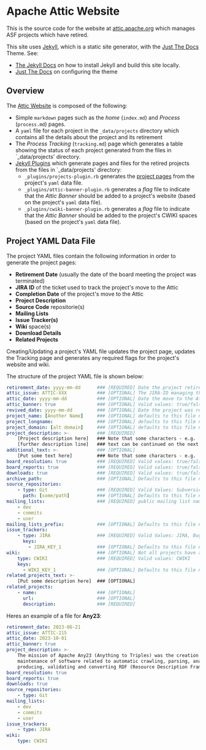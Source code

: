<!--
#
# Licensed to the Apache Software Foundation (ASF) under one or more
# contributor license agreements.  See the NOTICE file distributed with
# this work for additional information regarding copyright ownership.
# The ASF licenses this file to You under the Apache License, Version 2.0
# (the "License"); you may not use this file except in compliance with
# the License.  You may obtain a copy of the License at
#
#     http://www.apache.org/licenses/LICENSE-2.0
#
# Unless required by applicable law or agreed to in writing, software
# distributed under the License is distributed on an "AS IS" BASIS,
# WITHOUT WARRANTIES OR CONDITIONS OF ANY KIND, either express or implied.
# See the License for the specific language governing permissions and
# limitations under the License.
#
-->

# Apache Attic Website

This is the source code for the website at [attic.apache.org](https://attic.apache.org)
which manages ASF projects which have retired.

This site uses [Jekyll](https://github.com/jekyll/jekyll), which is a static site generator,
with the [Just The Docs](https://just-the-docs.github.io/just-the-docs/) Theme. See:
 - [The Jekyll Docs](https://jekyllrb.com/docs/) on how to install Jekyll and build this
site locally.
 - [Just The Docs](https://just-the-docs.github.io/just-the-docs/) on configuring the theme

## Overview

The [Attic Website](https://attic.apache.org) is composed of the following:

  - Simple `markdown` pages such as the _home_ (`index.md`) and _Process_ (`process.md`) pages.
  - A `yaml` file for each project in the `_data/projects` directory which contains all the
    details about the project and its retirement
  - The _Process Tracking_ (`tracking.md`) page which generates a table showing the status of each
    project generated from the files in `_data/projects' directory.
  - [Jekyll Plugins](https://jekyllrb.com/docs/plugins/) which generate pages and files for the
    retired projects from the files in `_data/projects' directory:
    - `_plugins/projects-plugin.rb` generates the [project pages](https://attic.apache.org/projects/)
      from the project's `yaml` data file.
    - `_plugins/attic-banner-plugin.rb` generates a _flag_ file to indicate that the _Attic Banner_
      should be added to a project's website (based on the project's `yaml` data file).
    - `_plugins/cwiki-banner-plugin.rb` generates a _flag_ file to indicate that the _Attic Banner_
      should be added to the project's CWIKI spaces (based on the project's `yaml` data file).

## Project YAML Data File

The project YAML files contain the following information in order to generate the project pages:
  - **Retirement Date** (usually the date of the board meeting the project was terminated)
  - **JIRA ID** of the ticket used to track the project's move to the Attic
  - **Completion Date** of the project's move to the Attic
  - **Project Description**
  - **Source Code** repositorie(s)
  - **Mailing Lists**
  - **Issue Tracker(s)**
  - **Wiki** space(s)
  - **Download Details**
  - **Related Projects**

Creating/Updating a project's YAML file updates the project page, updates the Tracking page
and generates any required flags for the project's website and wiki.

The structure of the project YAML file is shown below:

```yaml
retirement_date: yyyy-mm-dd      ### [REQUIRED] Date the project retired (date of board meeting)
attic_issue: ATTIC-XXX           ### [OPTIONAL] The JIRA-ID managing the projects retirement
attic_date: yyyy-mm-dd           ### [OPTIONAL] Date the move to the Attic was completed
attic_banner: true               ### [OPTIONAL] Valid values: true/false (should banner be generated, normally true)
revived_date: yyyy-mm-dd         ### [OPTIONAL] Date the project was revived - moved out of the Attic
project_name: [Another Name]     ### [OPTIONAL] defaults to this file name
project_longname:                ### [OPTIONAL] defaults to this file name
project_domain: [alt domain]     ### [OPTIONAL] defaults to this file name + ".apache.org"
project_description: >-          ### [REQUIRED]
    [Project description here]   ### Note that some characters - e.g. ':' - require the text to be enclosed in ''
    [further description line]   ### text can be continued on the next line, keeping the same indentation
additional_text: >-              ### [OPTIONAL]
    [Put some text here]         ### Note that some characters - e.g. ':' - require the text to be enclosed in ''
board_resolution: true           ### [REQUIRED] Valid values: true/false (link to board minutes from retirement date?)
board_reports: true              ### [REQUIRED] Valid values: true/false (include Board Reports section?)
downloads: true                  ### [REQUIRED] Valid values: true/false (include Downloads section?)
archive_path:                    ### [OPTIONAL] Defaults to this file name
source_repositories:
    - type: Git                  ### [REQUIRED] Valid Values: Subversion, Git (may have both)
      path: [some/path]          ### [OPTIONAL] Defaults to this file name
mailing_lists:                   ### [REQUIRED] public mailing list names
    - dev
    - commits
    - user
mailing_lists_prefix:            ### [OPTIONAL] Defaults to this file name
issue_trackers:
    - type: JIRA                 ### [REQUIRED] Valid Values: JIRA, Bugzilla
      keys:
        - JIRA_KEY_1             ### [OPTIONAL] Defaults to this file name
wiki:                            ### [OPTIONAL] Not all projects have a Wiki
    type: CWIKI                  ### [REQUIRED] Valid values: CWIKI
    keys:
      - WIKI_KEY_1               ### [OPTIONAL] Defaults to this file name
related_projects_text: >-
    [Put some description here]  ### [OPTIONAL]
related_projects:
    - name:                      ### [OPTIONAL]
      url:                       ### [OPTIONAL]
      description:               ### [REQUIRED]

```

Heres an example of a file for **Any23**:

```yaml
retirement_date: 2023-06-21
attic_issue: ATTIC-215
attic_date: 2023-10-01
attic_banner: true 
project_description: >-
    The mission of Apache Any23 (Anything to Triples) was the creation and
    maintenance of software related to automatic crawling, parsing, analyzing,
    producing, validating and converting RDF (Resource Description Framework) data.
board_resolution: true
board_reports: true
downloads: true
source_repositories:
    - type: Git
mailing_lists:
    - dev
    - commits
    - user
issue_trackers:
    - type: JIRA
wiki:
    type: CWIKI

```
